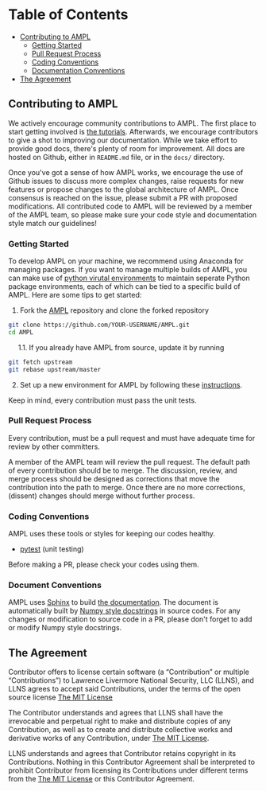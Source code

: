# Table of Contents

<!-- toc -->
- [Contributing to AMPL](#contributing-to-ampl)
  - [Getting Started](#getting-started)
  - [Pull Request Process](#pull-request-process)
  - [Coding Conventions](#coding-conventions)
  - [Documentation Conventions](#documentation-conventions)
- [The Agreement](#the-agreement)
<!-- tocstop -->

## Contributing to AMPL

We actively encourage community contributions to AMPL. The first
place to start getting involved is
[the tutorials](https://github.com/ATOMScience-org/AMPL/tree/master/atomsci/ddm/examples).
Afterwards, we encourage contributors to give a shot to improving our documentation.
While we take effort to provide good docs, there's plenty of room
for improvement. All docs are hosted on Github, either in `README.md`
file, or in the `docs/` directory.

Once you've got a sense of how AMPL works, we encourage the use
of Github issues to discuss more complex changes, raise requests for
new features or propose changes to the global architecture of AMPL.
Once consensus is reached on the issue, please submit a PR with proposed
modifications. All contributed code to AMPL will be reviewed by a member
of the AMPL team, so please make sure your code style and documentation
style match our guidelines!

### Getting Started

To develop AMPL on your machine, we recommend using Anaconda for managing
packages. If you want to manage multiple builds of AMPL, you can make use of
[python virutal environments](https://docs.python.org/3/library/venv.html)
to maintain seperate Python package environments, each of which can be tied
to a specific build of AMPL. Here are some tips to get started:

1. Fork the [AMPL](https://github.com/ATOMScience-org/AMPL) repository
and clone the forked repository

```bash
git clone https://github.com/YOUR-USERNAME/AMPL.git
cd AMPL
```

&nbsp;&nbsp;&nbsp;&nbsp; 1.1. If you already have AMPL from source, update it by running
```bash
git fetch upstream
git rebase upstream/master
```

2. Set up a new environment for AMPL by following these [instructions](https://github.com/ATOMScience-org/AMPL#install).

Keep in mind, every contribution must pass the unit tests.

### Pull Request Process

Every contribution, must be a pull request and must have adequate time for
review by other committers.

A member of the AMPL team will review the pull request.
The default path of every contribution should be to merge. The discussion,
review, and merge process should be designed as corrections that move the
contribution into the path to merge. Once there are no more corrections,
(dissent) changes should merge without further process.

### Coding Conventions

AMPL uses these tools or styles for keeping our codes healthy.

- [pytest](https://docs.pytest.org/en/6.2.x/index.html) (unit testing)

Before making a PR, please check your codes using them.

### Document Conventions

AMPL uses [Sphinx](https://www.sphinx-doc.org/en/master/) to build
[the documentation](https://ampl.readthedocs.io/en/latest/).
The document is automatically built by
[Numpy style docstrings](https://numpydoc.readthedocs.io/en/latest/format.html#numpydoc-docstring-guide)
in source codes.
For any changes or modification to source code in a PR, please don't forget to add or modify Numpy style docstrings.

## The Agreement

Contributor offers to license certain software (a “Contribution” or multiple
“Contributions”) to Lawrence Livermore National Security, LLC (LLNS), and LLNS agrees to accept said Contributions,
under the terms of the open source license [The MIT License](https://opensource.org/licenses/MIT)

The Contributor understands and agrees that LLNS shall have the
irrevocable and perpetual right to make and distribute copies of any Contribution, as
well as to create and distribute collective works and derivative works of any Contribution,
under [The MIT License](https://opensource.org/licenses/MIT).

LLNS understands and agrees that Contributor retains copyright in its Contributions.
Nothing in this Contributor Agreement shall be interpreted to prohibit Contributor
from licensing its Contributions under different terms from the
[The MIT License](https://opensource.org/licenses/MIT) or this Contributor Agreement.
